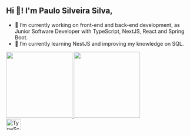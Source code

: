 ## Hi 👋! I'm Paulo Silveira Silva,

- 🔭 I’m currently working on front-end and back-end development, as Junior Software Developer with TypeScript, NextJS, React and Spring Boot.
- 🌱 I’m currently learning NestJS and improving my knowledge on SQL.

<div>
  <a href="https://github.com/Paulo-ss" />
  <img height="180em" src="https://github-readme-stats.vercel.app/api?username=Paulo-ss&theme=dark&show_icons=true" />
  <img height="180em" src="https://github-readme-stats.vercel.app/api/top-langs/?username=Paulo-ss&layout=compact&theme=dark" />
</div>

<div>
  <img align="center" height="30" width="40" alt="TypeScript Icon" src="https://cdn.jsdelivr.net/gh/devicons/devicon@latest/icons/typescript/typescript-original.svg" />
</div>
